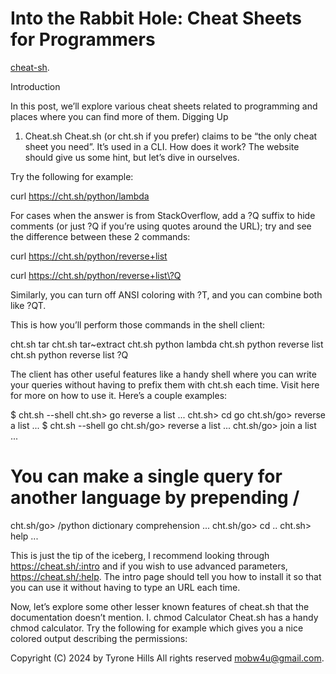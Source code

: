 # Into the Rabbit Hole: Cheat Sheets for Programmers

[cheat-sh](https://github.com/yididiel7/cheat.sh.git).

Introduction

In this post, we’ll explore various cheat sheets related to programming and places where you can find more of them.
Digging Up
1. Cheat.sh
Cheat.sh (or cht.sh if you prefer) claims to be “the only cheat sheet you need”. 
It’s used in a CLI. How does it work? The website should give us some hint, but let’s dive in ourselves.


Try the following for example:

[](https://whistlingzephyr.github.io/posts/cheat-sheets-for-programmers/)

curl https://cht.sh/python/lambda

For cases when the answer is from StackOverflow, add a \?Q suffix to hide comments (or just ?Q if you’re using quotes around the URL); 
try and see the difference between these 2 commands:

curl https://cht.sh/python/reverse+list

curl https://cht.sh/python/reverse+list\?Q

Similarly, you can turn off ANSI coloring with \?T, and you can combine both like \?QT.

This is how you’ll perform those commands in the shell client:

cht.sh tar
cht.sh tar~extract
cht.sh python lambda
cht.sh python reverse list
cht.sh python reverse list \?Q

The client has other useful features like a handy shell where you can write 
your queries without having to prefix them with cht.sh each time. Visit here for more on how to use it. Here’s a couple examples:

$ cht.sh --shell
cht.sh> go reverse a list
...
cht.sh> cd go
cht.sh/go> reverse a list
...
$ cht.sh --shell go
cht.sh/go> reverse a list
...
cht.sh/go> join a list
...
# You can make a single query for another language by prepending /
cht.sh/go> /python dictionary comprehension
...
cht.sh/go> cd ..
cht.sh> help
...

This is just the tip of the iceberg, I recommend looking through https://cheat.sh/:intro and if you wish to use advanced parameters, 
https://cheat.sh/:help. The intro page should tell you how to install it so that you can use it without having to type an URL each time.

Now, let’s explore some other lesser known features of cheat.sh that the documentation doesn’t mention.
I. chmod Calculator
Cheat.sh has a handy chmod calculator. Try the following for example which gives you a nice colored output describing the permissions:

Copyright (C) 2024 by Tyrone Hills All rights reserved <mobw4u@gmail.com>.
